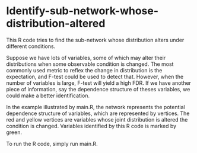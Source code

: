 # Identify-sub-network-whose-distribution-altered
This R code tries to find the sub-network whose distribution alters under different conditions.

Suppose we have lots of variables, some of which may alter their distributions when some observable condition is changed. The most commonly used metric to reflex the change in distribution is the expectation, and F-test could be used to detect that. However, when the number of variables is large, F-test will yield a high FDR. If we have another piece of information, say the dependence structure of theses variables, we could make a better identification.

In the example illustrated by main.R, the network represents the potential dependence structure of variables, which are represented by vertices. The red and yellow vertices are variables whose joint distribution is altered the condition is changed. Variables identified by this R code is marked by green.

To run the R code, simply run main.R.
